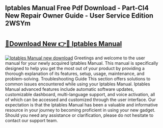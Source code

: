 ## Iptables Manual Free Pdf Download - Part-Cl4 New Repair Owner Guide - User Service Edition 2WSYm

# <h2><a href="http://bc13622.oget.top/?id=Iptables+Manual">🔗Download New 👉🔴 Iptables Manual</a></h2>

[![Iptables Manual new download](https://i.imgur.com/5g1atiW.png)](http://bc13622.oget.top/?id=Iptables+Manual)
Greetings and welcome to the user manual for your newly acquired Iptables Manual. This manual is specifically designed to help you get the most out of your product by providing a thorough explanation of its features, setup, usage, maintenance, and problem-solving. Troubleshooting Guide This section offers solutions to common issues encountered while using your Iptables Manual. Iptables Manual advanced features include automatic software updates, customizable dashboard, multi-language support, and voice activation, all of which can be accessed and customized through the user interface. Our expectation is that the Iptables Manual has been a valuable and informative resource in your journey to becoming proficient in using your new gadget. Should you need any assistance or clarification, please do not hesitate to contact our support team.
